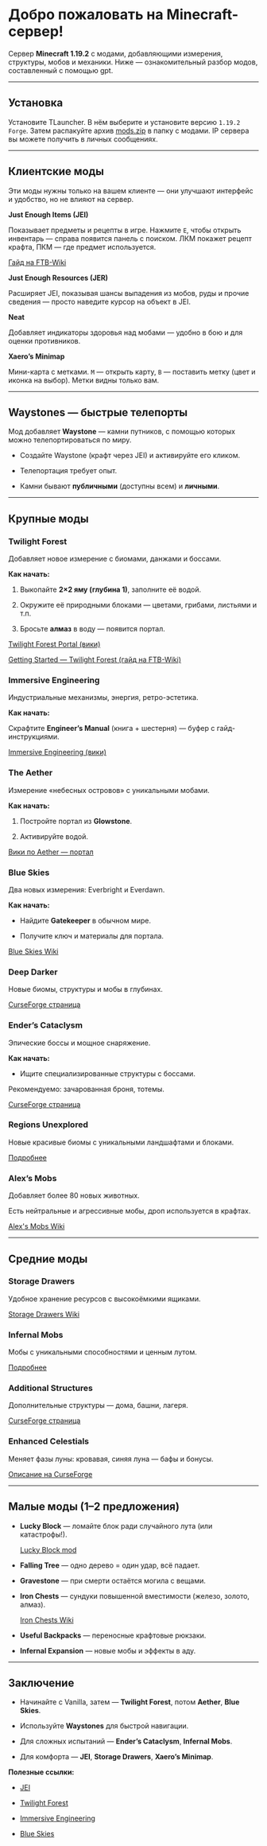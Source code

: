 #  Добро пожаловать на Minecraft-сервер!



Сервер **Minecraft 1.19.2** с модами, добавляющими измерения, структуры, мобов и механики. Ниже — ознакомительный разбор модов, составленный с помощью gpt.



---


## Установка


Установите TLauncher. В нём выберите и установите версию `1.19.2 Forge`. Затем распакуйте архив [mods.zip](https://disk.yandex.ru/d/KIVhcpSVysjZ-w) в папку с модами. IP сервера вы можете получить в личных сообщениях.



---



##  Клиентские моды



Эти моды нужны только на вашем клиенте — они улучшают интерфейс и удобство, но не влияют на сервер.



**Just Enough Items (JEI)**  

Показывает предметы и рецепты в игре. Нажмите `E`, чтобы открыть инвентарь — справа появится панель с поиском. ЛКМ покажет рецепт крафта, ПКМ — где предмет используется.  

[Гайд на FTB-Wiki](https://ftbwiki.org/Just_Enough_Items?utm_source=chatgpt.com)



**Just Enough Resources (JER)**  

Расширяет JEI, показывая шансы выпадения из мобов, руды и прочие сведения — просто наведите курсор на объект в JEI.



**Neat**  

Добавляет индикаторы здоровья над мобами — удобно в бою и для оценки противников.



**Xaero’s Minimap**  

Мини-карта с метками. `M` — открыть карту, `B` — поставить метку (цвет и иконка на выбор). Метки видны только вам.



---



##  Waystones — быстрые телепорты



Мод добавляет **Waystone** — камни путников, с помощью которых можно телепортироваться по миру.



- Создайте Waystone (крафт через JEI) и активируйте его кликом.

- Телепортация требует опыт.

- Камни бывают **публичными** (доступны всем) и **личными**.



---



##  Крупные моды



### **Twilight Forest**  

Добавляет новое измерение с биомами, данжами и боссами.  

**Как начать:**  

1. Выкопайте **2×2 яму (глубина 1)**, заполните её водой.  

2. Окружите её природными блоками — цветами, грибами, листьями и т.п.  

3. Бросьте **алмаз** в воду — появится портал.  

[Twilight Forest Portal (вики)](https://twilightforest.fandom.com/wiki/Twilight_Forest_Portal)  

[Getting Started — Twilight Forest (гайд на FTB-Wiki)](https://m.ftbwiki.org/Tutorial%3AGetting_Started_%28Twilight_Forest%29)



### **Immersive Engineering**  

Индустриальные механизмы, энергия, ретро-эстетика.  

**Как начать:**  

Скрафтите **Engineer’s Manual** (книга + шестерня) — буфер с гайд-инструкциями.  

[Immersive Engineering (вики)](https://ftbwiki.org/Immersive_Engineering)



### **The Aether**  

Измерение «небесных островов» с уникальными мобами.  

**Как начать:**  

1. Постройте портал из **Glowstone**.  

2. Активируйте водой.  

[Вики по Aether — портал](https://aether.fandom.com/wiki/Portal)



### **Blue Skies**  

Два новых измерения: Everbright и Everdawn.  

**Как начать:**  

- Найдите **Gatekeeper** в обычном мире.  

- Получите ключ и материалы для портала.  

[Blue Skies Wiki](https://blue-skies.fandom.com/wiki/Blue_Skies_Wiki)



### **Deep Darker**  

Новые биомы, структуры и мобы в глубинах.  

[CurseForge страница](https://www.curseforge.com/minecraft/mc-mods/deeperdarker)



### **Ender’s Cataclysm**  

Эпические боссы и мощное снаряжение.  

**Как начать:**  

- Ищите специализированные структуры с боссами.  

Рекомендуемо: зачарованная броня, тотемы.  

[CurseForge страница](https://www.curseforge.com/minecraft/mc-mods/enders-cataclysm)



### **Regions Unexplored**  

Новые красивые биомы с уникальными ландшафтами и блоками.  

[Подробнее](https://www.curseforge.com/minecraft/mc-mods/regions-unexplored)



### **Alex’s Mobs**  

Добавляет более 80 новых животных.  

Есть нейтральные и агрессивные мобы, дроп используется в крафтах.  

[Alex's Mobs Wiki](https://alexsmobs.fandom.com/wiki/Alex%27s_Mobs_Wiki)



---



##  Средние моды



### **Storage Drawers**  

Удобное хранение ресурсов с высокоёмкими ящиками.  

[Storage Drawers Wiki](https://ftbwiki.org/Storage_Drawers)



### **Infernal Mobs**  

Мобы с уникальными способностями и ценным лутом.  

[Подробнее](https://ftbwiki.org/Infernal_Mobs)



### **Additional Structures**  

Дополнительные структуры — дома, башни, лагеря.  

[CurseForge страница](https://www.curseforge.com/minecraft/mc-mods/additional-structures)



### **Enhanced Celestials**  

Меняет фазы луны: кровавая, синяя луна — бафы и бонусы.  

[Описание на CurseForge](https://www.curseforge.com/minecraft/mc-mods/enhanced-celestials)



---



##  Малые моды (1–2 предложения)



- **Lucky Block** — ломайте блок ради случайного лута (или катастрофы!).  

  [Lucky Block mod](https://luckyblockmod.com/)  

- **Falling Tree** — одно дерево = один удар, всё падает.  

- **Gravestone** — при смерти остаётся могила с вещами.  

- **Iron Chests** — сундуки повышенной вместимости (железо, золото, алмаз).  

  [Iron Chests Wiki](https://ftbwiki.org/Iron_Chests)  

- **Useful Backpacks** — переносные крафтовые рюкзаки.  

- **Infernal Expansion** — новые мобы и эффекты в аду.



---



##  Заключение



- Начинайте с Vanilla, затем — **Twilight Forest**, потом **Aether**, **Blue Skies**.  

- Используйте **Waystones** для быстрой навигации.  

- Для сложных испытаний — **Ender’s Cataclysm**, **Infernal Mobs**.  

- Для комфорта — **JEI**, **Storage Drawers**, **Xaero’s Minimap**.



**Полезные ссылки:**  

- [JEI](https://ftbwiki.org/Just_Enough_Items)  

- [Twilight Forest](https://twilightforest.fandom.com/wiki/Twilight_Forest)  

- [Immersive Engineering](https://ftbwiki.org/Immersive_Engineering)  

- [Blue Skies](https://blue-skies.fandom.com/wiki/Blue_Skies_Wiki)

